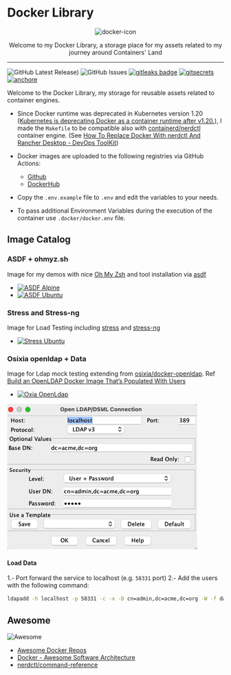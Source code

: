 # Docker Library

<p align="center">
  <img alt="docker-icon" src="https://visualpharm.com/assets/917/Docker-595b40b65ba036ed117d3f62.svg" height="160" />
  <p align="center">Welcome to my Docker Library, a storage place for my assets related to my journey around Containers' Land</p>
</p>

---

![GitHub Latest Release)](https://img.shields.io/github/v/release/carlosrodlop/terraform-lib?logo=github) ![GitHub Issues](https://img.shields.io/github/issues/carlosrodlop/docker-lib?logo=github) [![gitleaks badge](https://img.shields.io/badge/protected%20by-gitleaks-blue)](https://github.com/zricethezav/gitleaks#pre-commit) [![gitsecrets](https://img.shields.io/badge/protected%20by-gitsecrets-blue)](https://github.com/awslabs/git-secrets) [![anchore](https://img.shields.io/badge/scan%20by-anchore-blue)](https://github.com/anchore/scan-action)

Welcome to the Docker Library, my storage for reusable assets related to container engines.

* Since Docker runtime was deprecated in Kubernetes version 1.20 ([Kubernetes is deprecating Docker as a container runtime after v1.20.](https://kubernetes.io/blog/2020/12/02/dont-panic-kubernetes-and-docker/)), I made the `Makefile` to be compatible also with [containerd/nerdctl](https://github.com/containerd/nerdctl) container engine. (See [How To Replace Docker With nerdctl And Rancher Desktop - DevOps ToolKit](https://www.youtube.com/watch?v=evWPib0iNgY))

* Docker images are uploaded to the following registries via GitHub Actions:

  * [Github](https://github.com/carlosrodlop?tab=packages&repo_name=docker-labs)
  * [DockerHub](https://hub.docker.com/u/carlosrodlop)

* Copy the `.env.example` file to `.env` and edit the variables to your needs.
* To pass additional Environment Variables during the execution of the container use `.docker/docker.env` file.

## Image Catalog

### ASDF + ohmyz.sh

Image for my demos with nice [Oh My Zsh](https://ohmyz.sh/) and tool installation via [asdf](https://asdf-vm.com/)

* [![ASDF Alpine](https://github.com/carlosrodlop/docker-labs/actions/workflows/ci_asdf.alpine.ub.yaml/badge.svg)](https://github.com/carlosrodlop/docker-labsactions/workflows/ci_asdf.alpine.ub.yaml)
* [![ASDF Ubuntu](https://github.com/carlosrodlop/docker-labs/actions/workflows/ci_asdf.ubuntu.ub.yaml/badge.svg)](https://github.com/carlosrodlop/docker-labs/actions/workflows/ci_asdf.ubuntu.ub.yaml)

### Stress and Stress-ng

Image for Load Testing including [stress](https://linux.die.net/man/1/stress) and [stress-ng](https://manpages.ubuntu.com/manpages/bionic/man1/stress-ng.1.html)

* [![Stress Ubuntu](https://github.com/carlosrodlop/docker-labs/actions/workflows/ci_stress.ubuntu.ub.yaml/badge.svg)](https://github.com/carlosrodlop/docker-labs/actions/workflows/ci_stress.ubuntu.ub.yaml)

### Osixia openldap + Data

Image for Ldap mock testing extending from [osixia/docker-openldap](https://github.com/osixia/docker-openldap). Ref [Build an OpenLDAP Docker Image That’s Populated With Users](https://betterprogramming.pub/ldap-docker-image-with-populated-users-3a5b4d090aa4)

* [![Oxia OpenLdap](https://github.com/carlosrodlop/docker-labs/actions/workflows/ci_ooldap.debian.ub.yaml/badge.svg)](https://github.com/carlosrodlop/docker-labs/actions/workflows/ci_ooldap.debian.ub.yaml)

![openldap-config](img/openldap-config.png)

#### Load Data

1.- Port forward the service to localhost (e.g. `58331` port)
2.- Add the users with the following command:

```bash
ldapadd -h localhost -p 58331 -c -x -D cn=admin,dc=acme,dc=org -W -f data.v3.ldif
```

## Awesome

![Awesome](https://cdn.rawgit.com/sindresorhus/awesome/d7305f38d29fed78fa85652e3a63e154dd8e8829/media/badge.svg)

* [Awesome Docker Repos](https://github.com/stars/carlosrodlop/lists/docker)
* [Docker - Awesome Software Architecture](https://awesome-architecture.com/devops/docker/docker/)
* [nerdctl/command-reference](https://github.com/containerd/nerdctl/blob/main/docs/command-reference.md)